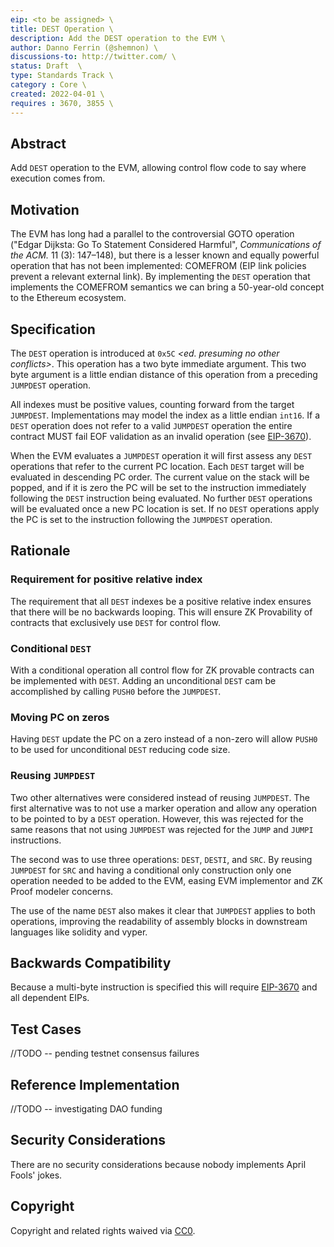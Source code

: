 ```yaml
---
eip: <to be assigned> \
title: DEST Operation \
description: Add the DEST operation to the EVM \
author: Danno Ferrin (@shemnon) \
discussions-to: http://twitter.com/ \
status: Draft  \
type: Standards Track \
category : Core \
created: 2022-04-01 \
requires : 3670, 3855 \
---
```


## Abstract

Add `DEST` operation to the EVM, allowing control flow code to say where execution comes from.

## Motivation

The EVM has long had a parallel to the controversial GOTO operation ("Edgar Dijksta: Go To Statement
Considered Harmful", *Communications of the ACM.* 11 (3): 147–148), but there is a lesser known and
equally powerful operation that has not been implemented: COMEFROM (EIP link policies prevent a
relevant external link). By implementing the `DEST` operation that implements the COMEFROM semantics
we can bring a 50-year-old concept to the Ethereum ecosystem.

## Specification

The `DEST` operation is introduced at `0x5C` _&lt;ed. presuming no other conflicts&gt;_. This
operation has a two byte immediate argument. This two byte argument is a little endian distance of
this operation from a preceding `JUMPDEST` operation.

All indexes must be positive values, counting forward from the target `JUMPDEST`. Implementations
may model the index as a little endian `int16`. If a `DEST` operation does not refer to a
valid `JUMPDEST` operation the entire contract MUST fail EOF validation as an invalid operation
(see [EIP-3670](https://eips.ethereum.org/EIPS/eip-3670)).

When the EVM evaluates a `JUMPDEST` operation it will first assess any `DEST` operations that refer
to the current PC location. Each `DEST` target will be evaluated in descending PC order. The current
value on the stack will be popped, and if it is zero the PC will be set to the instruction
immediately following the `DEST` instruction being evaluated. No further `DEST`
operations will be evaluated once a new PC location is set. If no `DEST` operations apply the PC is
set to the instruction following the `JUMPDEST` operation.

## Rationale

### Requirement for positive relative index

The requirement that all `DEST` indexes be a positive relative index ensures that there will be no
backwards looping. This will ensure ZK Provability of contracts that exclusively use `DEST`
for control flow.

### Conditional `DEST`

With a conditional operation all control flow for ZK provable contracts can be implemented
with `DEST`. Adding an unconditional `DEST` cam be accomplished by calling `PUSH0` before
the `JUMPDEST`.

### Moving PC on zeros

Having `DEST` update the PC on a zero instead of a non-zero will allow `PUSH0` to be used for
unconditional `DEST` reducing code size.

### Reusing `JUMPDEST`

Two other alternatives were considered instead of reusing `JUMPDEST`. The first alternative was to
not use a marker operation and allow any operation to be pointed to by a `DEST` operation. However,
this was rejected for the same reasons that not using `JUMPDEST` was rejected for the `JUMP`
and `JUMPI` instructions. <!-- ed. What were these reasons? op. Nobody knows. -->

The second was to use three operations: `DEST`, `DESTI`, and `SRC`. By reusing `JUMPDEST`
for `SRC` and having a conditional only construction only one operation needed to be added to the
EVM, easing EVM implementor and ZK Proof modeler concerns.

The use of the name `DEST` also makes it clear that `JUMPDEST` applies to both operations, improving
the readability of assembly blocks in downstream languages like solidity and vyper.

## Backwards Compatibility

Because a multi-byte instruction is specified this will
require [EIP-3670](https://eips.ethereum.org/EIPS/eip-3670) and all dependent EIPs.

## Test Cases

//TODO -- pending testnet consensus failures

## Reference Implementation

//TODO -- investigating DAO funding

## Security Considerations

There are no security considerations because nobody implements April Fools' jokes.

## Copyright

Copyright and related rights waived via [CC0](https://creativecommons.org/publicdomain/zero/1.0/).
